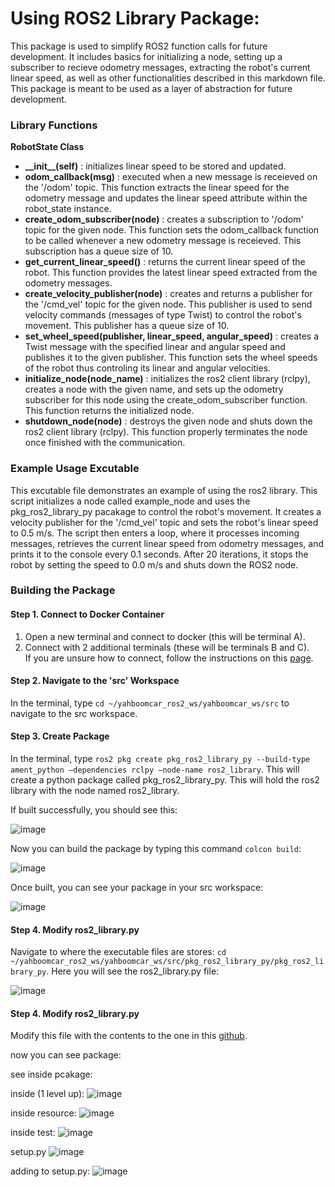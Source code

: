 # Using ROS2 Library Package:
This package is used to simplify ROS2 function calls for future development. It includes basics for initializing a node, setting up a subscriber to recieve odometry messages, extracting the robot's current linear speed, as well as other functionalities described in this markdown file. This package is meant to be used as a layer of abstraction for future development.

### Library Functions
<b>RobotState Class</b>
* <b>\_\_init__(self)</b> : initializes linear speed to be stored and updated.
* <b>odom_callback(msg)</b> : executed when a new message is receieved on the '/odom' topic. This function extracts the linear speed for the odometry message and updates the linear speed attribute within the robot_state instance.
* <b>create_odom_subscriber(node)</b> : creates a subscription to '/odom' topic for the given node. This function sets the odom_callback function to be called whenever a new odometry message is receieved. This subscription has a queue size of 10.
* <b>get_current_linear_speed()</b> : returns the current linear speed of the robot. This function provides the latest linear speed extracted from the odometry messages.
* <b>create_velocity_publisher(node)</b> : creates and returns a publisher for the '/cmd_vel' topic for the given node. This publisher is used to send velocity commands (messages of type Twist) to control the robot's movement. This publisher has a queue size of 10.
* <b>set_wheel_speed(publisher, linear_speed, angular_speed)</b> : creates a Twist message with the specified linear and angular speed and publishes it to the given publisher. This function sets the wheel speeds of the robot thus controling its linear and angular velocities.
* <b>initialize_node(node_name)</b> : initializes the ros2 client library (rclpy), creates a node with the given name, and sets up the odometry subscriber for this node using the create_odom_subscriber function. This function returns the initialized node.
* <b>shutdown_node(node)</b> : destroys the given node and shuts down the ros2 client library (rclpy). This function properly terminates the node once finished with the communication.

### Example Usage Excutable
This excutable file demonstrates an example of using the ros2 library. This script initializes a node called example_node and uses the pkg_ros2_library_py pacakage to control the robot's movement. It creates a velocity publisher for the '/cmd_vel' topic and sets the robot's linear speed to 0.5 m/s. The script then enters a loop, where it processes incoming messages, retrieves the current linear speed from odometry messages, and prints it to the console every 0.1 seconds. After 20 iterations, it stops the robot by setting the speed to 0.0 m/s and shuts down the ROS2 node.

### Building the Package
#### Step 1. Connect to Docker Container
1. Open a new terminal and connect to docker (this will be terminal A).
2. Connect with 2 additional terminals (these will be terminals B and C).\
If you are unsure how to connect, follow the instructions on this [page](docker_setup.md).

#### Step 2. Navigate to the 'src' Workspace
In the terminal, type ```cd ~/yahboomcar_ros2_ws/yahboomcar_ws/src``` to navigate to the src workspace.

#### Step 3. Create Package
In the terminal, type ```ros2 pkg create pkg_ros2_library_py --build-type ament_python –dependencies rclpy –node-name ros2_library```. This will create a python package called pkg_ros2_library_py. This will hold the ros2 library with the node named ros2_library. 

If built successfully, you should see this:

![image](https://github.com/ChristianaMH/REU24/assets/106120377/9211661d-cf06-4f57-ac1b-231d4c0be501)

Now you can build the package by typing this command ```colcon build```:

![image](https://github.com/ChristianaMH/REU24/assets/106120377/24b45b12-9ec2-49ef-aeb7-7414c611a98e)

Once built, you can see your package in your src workspace:

![image](https://github.com/ChristianaMH/REU24/assets/106120377/e562151d-b66d-4275-9e58-0a4ca4cff604)

#### Step 4. Modify ros2_library.py
Navigate to where the executable files are stores: ```cd ~/yahboomcar_ros2_ws/yahboomcar_ws/src/pkg_ros2_library_py/pkg_ros2_library_py```. Here you will see the ros2_library.py file:

![image](https://github.com/ChristianaMH/REU24/assets/106120377/c1525458-4aa7-4025-8899-df79b9f62bb7)

#### Step 4. Modify ros2_library.py

Modify this file with the contents to the one in this [github](ros2_library.py).

now you can see package:

see inside pcakage:

inside (1 level up): 
![image](https://github.com/ChristianaMH/REU24/assets/106120377/8b6abc4c-39e5-4d9d-8f6b-a40ec83061b6)

inside resource: 
![image](https://github.com/ChristianaMH/REU24/assets/106120377/56c9ff3a-fccc-47fe-86df-917e085d6290)

inside test:
![image](https://github.com/ChristianaMH/REU24/assets/106120377/8847e6a3-c049-4a42-a8b0-8199365355b7)

setup.py
![image](https://github.com/ChristianaMH/REU24/assets/106120377/5f376da4-5eea-49cb-a7cd-9f4cd0b9de80)

adding to setup.py:
![image](https://github.com/ChristianaMH/REU24/assets/106120377/45dc5457-ce4b-4915-9136-22876dd13c56)



